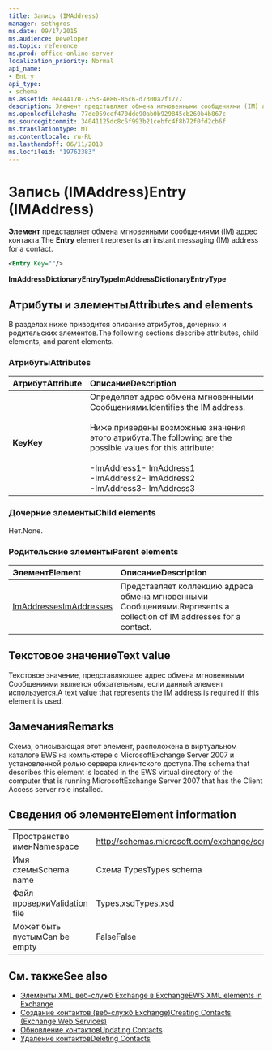 ```yaml
---
title: Запись (IMAddress)
manager: sethgros
ms.date: 09/17/2015
ms.audience: Developer
ms.topic: reference
ms.prod: office-online-server
localization_priority: Normal
api_name:
- Entry
api_type:
- schema
ms.assetid: ee444170-7353-4e86-86c6-d7300a2f1777
description: Элемент представляет обмена мгновенными сообщениями (IM) адрес контакта.
ms.openlocfilehash: 77de059cef470dde90ab0b929845cb260b4b867c
ms.sourcegitcommit: 34041125dc8c5f993b21cebfc4f8b72f0fd2cb6f
ms.translationtype: MT
ms.contentlocale: ru-RU
ms.lasthandoff: 06/11/2018
ms.locfileid: "19762383"
---
```

# <a name="entry-imaddress"></a><span data-ttu-id="4cdd3-103">Запись (IMAddress)</span><span class="sxs-lookup"><span data-stu-id="4cdd3-103">Entry (IMAddress)</span></span>

<span data-ttu-id="4cdd3-104">**Элемент** представляет обмена мгновенными сообщениями (IM) адрес контакта.</span><span class="sxs-lookup"><span data-stu-id="4cdd3-104">The **Entry** element represents an instant messaging (IM) address for a contact.</span></span> 
  
```xml
<Entry Key=""/>
```

 <span data-ttu-id="4cdd3-105">**ImAddressDictionaryEntryType**</span><span class="sxs-lookup"><span data-stu-id="4cdd3-105">**ImAddressDictionaryEntryType**</span></span>
## <a name="attributes-and-elements"></a><span data-ttu-id="4cdd3-106">Атрибуты и элементы</span><span class="sxs-lookup"><span data-stu-id="4cdd3-106">Attributes and elements</span></span>

<span data-ttu-id="4cdd3-107">В разделах ниже приводится описание атрибутов, дочерних и родительских элементов.</span><span class="sxs-lookup"><span data-stu-id="4cdd3-107">The following sections describe attributes, child elements, and parent elements.</span></span>
  
### <a name="attributes"></a><span data-ttu-id="4cdd3-108">Атрибуты</span><span class="sxs-lookup"><span data-stu-id="4cdd3-108">Attributes</span></span>

|<span data-ttu-id="4cdd3-109">**Атрибут**</span><span class="sxs-lookup"><span data-stu-id="4cdd3-109">**Attribute**</span></span>|<span data-ttu-id="4cdd3-110">**Описание**</span><span class="sxs-lookup"><span data-stu-id="4cdd3-110">**Description**</span></span>|
|:-----|:-----|
|<span data-ttu-id="4cdd3-111">**Key**</span><span class="sxs-lookup"><span data-stu-id="4cdd3-111">**Key**</span></span> <br/> | <span data-ttu-id="4cdd3-112">Определяет адрес обмена мгновенными Сообщениями.</span><span class="sxs-lookup"><span data-stu-id="4cdd3-112">Identifies the IM address.</span></span><br/><br/><span data-ttu-id="4cdd3-113">Ниже приведены возможные значения этого атрибута.</span><span class="sxs-lookup"><span data-stu-id="4cdd3-113">The following are the possible values for this attribute:</span></span><br/><br/><span data-ttu-id="4cdd3-114">-ImAddress1</span><span class="sxs-lookup"><span data-stu-id="4cdd3-114">-  ImAddress1</span></span>  <br/><span data-ttu-id="4cdd3-115">-ImAddress2</span><span class="sxs-lookup"><span data-stu-id="4cdd3-115">-  ImAddress2</span></span>  <br/><span data-ttu-id="4cdd3-116">-ImAddress3</span><span class="sxs-lookup"><span data-stu-id="4cdd3-116">-  ImAddress3</span></span>  <br/> |
   
### <a name="child-elements"></a><span data-ttu-id="4cdd3-117">Дочерние элементы</span><span class="sxs-lookup"><span data-stu-id="4cdd3-117">Child elements</span></span>

<span data-ttu-id="4cdd3-118">Нет.</span><span class="sxs-lookup"><span data-stu-id="4cdd3-118">None.</span></span>
  
### <a name="parent-elements"></a><span data-ttu-id="4cdd3-119">Родительские элементы</span><span class="sxs-lookup"><span data-stu-id="4cdd3-119">Parent elements</span></span>

|<span data-ttu-id="4cdd3-120">**Элемент**</span><span class="sxs-lookup"><span data-stu-id="4cdd3-120">**Element**</span></span>|<span data-ttu-id="4cdd3-121">**Описание**</span><span class="sxs-lookup"><span data-stu-id="4cdd3-121">**Description**</span></span>|
|:-----|:-----|
|[<span data-ttu-id="4cdd3-122">ImAddresses</span><span class="sxs-lookup"><span data-stu-id="4cdd3-122">ImAddresses</span></span>](imaddresses.md) <br/> |<span data-ttu-id="4cdd3-123">Представляет коллекцию адреса обмена мгновенными Сообщениями.</span><span class="sxs-lookup"><span data-stu-id="4cdd3-123">Represents a collection of IM addresses for a contact.</span></span>  <br/> |
   
## <a name="text-value"></a><span data-ttu-id="4cdd3-124">Текстовое значение</span><span class="sxs-lookup"><span data-stu-id="4cdd3-124">Text value</span></span>

<span data-ttu-id="4cdd3-125">Текстовое значение, представляющее адрес обмена мгновенными Сообщениями является обязательным, если данный элемент используется.</span><span class="sxs-lookup"><span data-stu-id="4cdd3-125">A text value that represents the IM address is required if this element is used.</span></span>
  
## <a name="remarks"></a><span data-ttu-id="4cdd3-126">Замечания</span><span class="sxs-lookup"><span data-stu-id="4cdd3-126">Remarks</span></span>

<span data-ttu-id="4cdd3-127">Схема, описывающая этот элемент, расположена в виртуальном каталоге EWS на компьютере с MicrosoftExchange Server 2007 и установленной ролью сервера клиентского доступа.</span><span class="sxs-lookup"><span data-stu-id="4cdd3-127">The schema that describes this element is located in the EWS virtual directory of the computer that is running MicrosoftExchange Server 2007 that has the Client Access server role installed.</span></span>
  
## <a name="element-information"></a><span data-ttu-id="4cdd3-128">Сведения об элементе</span><span class="sxs-lookup"><span data-stu-id="4cdd3-128">Element information</span></span>

|||
|:-----|:-----|
|<span data-ttu-id="4cdd3-129">Пространство имен</span><span class="sxs-lookup"><span data-stu-id="4cdd3-129">Namespace</span></span>  <br/> |http://schemas.microsoft.com/exchange/services/2006/types  <br/> |
|<span data-ttu-id="4cdd3-130">Имя схемы</span><span class="sxs-lookup"><span data-stu-id="4cdd3-130">Schema name</span></span>  <br/> |<span data-ttu-id="4cdd3-131">Схема Types</span><span class="sxs-lookup"><span data-stu-id="4cdd3-131">Types schema</span></span>  <br/> |
|<span data-ttu-id="4cdd3-132">Файл проверки</span><span class="sxs-lookup"><span data-stu-id="4cdd3-132">Validation file</span></span>  <br/> |<span data-ttu-id="4cdd3-133">Types.xsd</span><span class="sxs-lookup"><span data-stu-id="4cdd3-133">Types.xsd</span></span>  <br/> |
|<span data-ttu-id="4cdd3-134">Может быть пустым</span><span class="sxs-lookup"><span data-stu-id="4cdd3-134">Can be empty</span></span>  <br/> |<span data-ttu-id="4cdd3-135">False</span><span class="sxs-lookup"><span data-stu-id="4cdd3-135">False</span></span>  <br/> |
   
## <a name="see-also"></a><span data-ttu-id="4cdd3-136">См. также</span><span class="sxs-lookup"><span data-stu-id="4cdd3-136">See also</span></span>

- [<span data-ttu-id="4cdd3-137">Элементы XML веб-служб Exchange в Exchange</span><span class="sxs-lookup"><span data-stu-id="4cdd3-137">EWS XML elements in Exchange</span></span>](ews-xml-elements-in-exchange.md)
- [<span data-ttu-id="4cdd3-138">Создание контактов (веб-служб Exchange)</span><span class="sxs-lookup"><span data-stu-id="4cdd3-138">Creating Contacts (Exchange Web Services)</span></span>](http://msdn.microsoft.com/library/4845917e-70d1-481c-bbd7-011ec6571789%28Office.15%29.aspx)  
- [<span data-ttu-id="4cdd3-139">Обновление контактов</span><span class="sxs-lookup"><span data-stu-id="4cdd3-139">Updating Contacts</span></span>](http://msdn.microsoft.com/library/9a865953-b94a-4229-b632-2dee433314be%28Office.15%29.aspx)  
- [<span data-ttu-id="4cdd3-140">Удаление контактов</span><span class="sxs-lookup"><span data-stu-id="4cdd3-140">Deleting Contacts</span></span>](http://msdn.microsoft.com/library/fcc3dc84-cd3e-455e-a1a7-ae6921c9b588%28Office.15%29.aspx)

